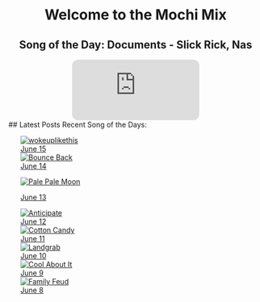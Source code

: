 <div style="text-align: center">
  <h1>Welcome to the Mochi Mix</h1>
</div>

<div style="text-align: center">
  <h2>Song of the Day: 
    Documents - Slick Rick, Nas </h2>
<iframe style="border-radius:12px" src="https://open.spotify.com/embed/track/2GZIuPFHBY7yanCa7pzxak?utm_source=generator" width="50%" height="120" frameBorder="0" allowfullscreen="" allow="autoplay; clipboard-write; encrypted-media; fullscreen; picture-in-picture" loading="lazy"></iframe>
</div>
## Latest Posts
Recent Song of the Days:
<ul>

<div class="song-grid">
    <a href="https://open.spotify.com/track/59J5nzL1KniFHnU120dQzt?si=47080c14872b4103
" class="song-item" target="_blank">
        <img src="https://open.spotify.com/track/59J5nzL1KniFHnU120dQzt?si=47080c14872b4103" alt="wokeuplikethis">
        <div class="song-date">June 15</div>
    </a>

  <a href="https://open.spotify.com/track/0SGkqnVQo9KPytSri1H6cF?si=119131b6129e4f68" class="song-item" target="_blank">
        <img src="https://open.spotify.com/track/0SGkqnVQo9KPytSri1H6cF?si=119131b6129e4f68" alt="Bounce Back">
        <div class="song-date">June 14</div>
    </a>

  <a href="https://open.spotify.com/track/3gpofCUBcNhtLy2mN0ioE5?si=bb06fb30937e4c89
" class="song-item" target="_blank">
        <img src="https://open.spotify.com/track/6ku4gCfjdxmYpajNONAciN?si=e213cc7af3d1445a" alt="Pale Pale Moon">
        <div class="song-date">June 13</div>
    </a>

  <a href="https://open.spotify.com/track/6MGDifi2vBHgHLpqCUmX16?si=39658641e3b943cb" class="song-item" target="_blank">
        <img src="https://open.spotify.com/track/6MGDifi2vBHgHLpqCUmX16?si=39658641e3b943cb" alt="Anticipate">
        <div class="song-date">June 12</div>
    </a>

    
  <a href="https://open.spotify.com/track/2ILSAavE0FTWeZ8pAZY5bS?si=5fb75031b5504c6e" class="song-item" target="_blank">
        <img src="https://open.spotify.com/track/2ILSAavE0FTWeZ8pAZY5bS?si=5fb75031b5504c6e" alt="Cotton Candy">
        <div class="song-date">June 11</div>
    </a>

  <a href="https://open.spotify.com/track/3pLwsRkN3XblUXuUUqPqFR?si=760aa8ed6aa5432e" class="song-item" target="_blank">
        <img src="https://open.spotify.com/track/3pLwsRkN3XblUXuUUqPqFR?si=760aa8ed6aa5432e" alt="Landgrab">
        <div class="song-date">June 10</div>
    </a>

  <a href="https://open.spotify.com/track/3gC7sGzLtC1we5Kg4fac7X?si=cfde6d41d69d44ed" class="song-item" target="_blank">
        <img src="https://open.spotify.com/track/3gC7sGzLtC1we5Kg4fac7X?si=cfde6d41d69d44ed" alt="Cool About It">
        <div class="song-date">June 9</div>
    </a>

  <a href="https://open.spotify.com/track/6ku4gCfjdxmYpajNONAciN?si=e213cc7af3d1445a" class="song-item" target="_blank">
        <img src="https://open.spotify.com/track/6ku4gCfjdxmYpajNONAciN?si=e213cc7af3d1445a" alt="Family Feud">
        <div class="song-date">June 8</div>
    </a>
</div>
</ul>
